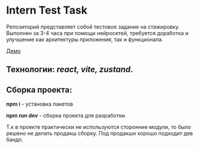 # Intern Test Task

Репозиторий представляет собой тестовое задание на стажировку.
Выполнен за 3-4 часа при помощи нейросетей, требуется доработка и улучшение как архитектуры приложения, так и функционала.

[Демо](https://intern-test-task-cyn8.vercel.app)


## **Технологии**: *react, vite, zustand*.

## Сборка проекта:

**npm i** - установка пакетов

**npm run dev** - сборка проекта для разработки.

Т.к в проекте практически не используются сторонние модули, то было решено не делать продакш сборку. Под продакшн хорошо подходит дев бандл.

